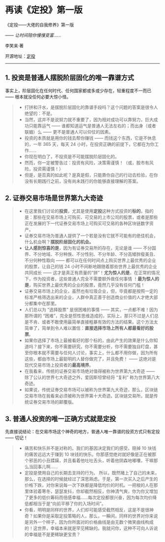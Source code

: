 # 再读《定投》第一版

《定投——大佬的自我修养》第一版

—— *让时间陪你慢慢变富……*

李笑来·著

开源地址：[定投](https://github.com/xiaolai/regular-investing-in-box)

---

## 1. 投资是普通人摆脱阶层固化的唯一靠谱方式

事实上，阶层固化在任何时代、任何国家都或多或少存在，轻重程度不一而已 —— 根本就没任何必要大惊小怪。

> -  打拼和汗水，是摆脱阶层固化的靠谱手段吗？这个问题的答案是很令人绝望的：不是。 
> -  当然，这并不是说努力就不重要了，因为相对成功可以靠努力，巨大成功只能靠运气 —— 谁都知道运气是普通人无法左右的；而出身（或者联姻）么 —— 更不是普通人可以仰仗的因素。 
> -  投资的本质就是用你的钱去帮你赚钱 —— 而钱这个东西，它是不休息的，一年 365 天，每天 24 小时，在投资正确的前提下，它都在为你工作……
> - 你现在明白了，不投资是不可能摆脱阶层固化的。
> - 然而，你一定被警告过：投资有风险，决策需谨慎！（或，股市有风险，投资需谨慎！）
> - 但是，是否真的如此呢？是真是假，只能靠你自己的行动去检验，在你没有长期践行之前，没有尚未践行的你能够直接理解的答案。

## 2. 证券交易市场是世界第九大奇迹

> - 在这里我们讨论的**投资**，尤其是使用**定投**这种方式投资的**标的**，指的是：那些在交易市场上可购买、可交易的上市公司的股票，或者是那些正在发展的下一代证券交易市场上可购买可交易的各种区块链数字资产。
> - 证券交易市场为普通人提供了一个若是没有它就不可能有的绝佳机会，什么机会啊？**摆脱阶层固化的机会。**
> - **让人感到惊喜的是**，因为有证券交易所的存在，无论是谁 —— 不分国界、不分地域、不分种族、不分性别、不分年龄、不分高矮胖瘦美丑、不分何种性取向 —— 都可以在任何时间点上购买世界上最优秀的企业的股票，让自己的钱 24 小时不间断地跟随着那些世界上最优秀的企业共同成长 —— 这才是真正有质量的“拼”！**尤为惊人的是**，在正常的情况下，作为投资者，这些普通人完全不需要额外做任何事情 ！**最为惊人的是**，购买世界上最优秀的企业的股票，竟然几乎没有任何门槛！
> - 证券交易市场上的企业，虽然也有垃圾企业，但，毕竟都是按照一定的标准严格筛选出来的企业，人群中真正善于创造商业价值的人才绝大部分都集中在那里。
> - 人们总以为 “选择股票” 是很困难的事情 —— 其实，一点都不难！因为那所谓的 “困难”，完全是惯性思维造成的，实际上，那只不过是人们总是不肯、或者不敢使用最简单直接粗暴有效的方法的结果。这个方法太简单了，简单到令人难以置信：**直接选择市场上所有人都最看好的股票**。
> - 如果你选择了市场上最被看好的那个标的，由此产生的效果是什么你知道吗？接下来，你不需要研究，你不需要分析，你不需要独自盯盘，甚至你根本就不需要与任何人讨论，事实上，什么都不用你做，因为所有这些，都由市场上最聪明的人替你做完了，并且免费！ —— 这绝对是现代交易市场上投资者的**最高境界**。
> - 在我看来，传统的证券交易市场绝对值得被称为世界第九大奇迹 —— 除了公认的世界七大奇迹之外，爱因斯坦曾经将 “复利” 称为世界第八大奇迹。
> - 如果说，传统证券交易市场可以被称为世界第九大奇迹，那么，区块链交易市场在我看来必须被称为世界第十大奇迹。区块链交易所，就是传统证券交易市场的颠覆版。

## 3. 普通人投资的唯一正确方式就是定投

先直接说结论：在交易市场这个神奇的地方，普通人唯一靠谱的投资方式只有定投 —— 切记！

> - 痛苦和快乐并不是对称的。我们的基因决定我们的感受。赔掉 10 块钱的痛苦远远大于赚到 10 块钱的快乐。你那感觉绝对就好像是正在被那个邪恶的小丑蹂躏，并且看着他吐吐舌头，听着他阴森地嘟囔，干嘛那么当回事儿啊……
> - 定投是使用自己的长期去支持的行为。 所以，既然赌上了自己的未来，那么，在选择的时候就经过了深思熟虑。于是，第一次买入之后产生的价格下跌，对你来说每一次下跌都是降低均价的时机。一把梭的人在那里体验着寒冬，瑟瑟发抖，你却截然相反，你神清气爽，你为你又增加了更多的低价筹码而倍感幸福……每次定投都很兴奋，因为每次均价降低都相当于是“向前平移了你的入场时间”。
> - 你看，明明是同样的世界，人们却可能感受截然相反，这是不是很神奇？如果你是采取定投策略的人，那么，一瞬间，同样的世界对你来说是另外一个样子，因为你所面对的价格曲线是由无数个微笑曲线构成的！这世界，幸福本来就是罕见稀缺的。我就问你，这种不可向人诉说的幸福是不是更稀缺更宝贵？



